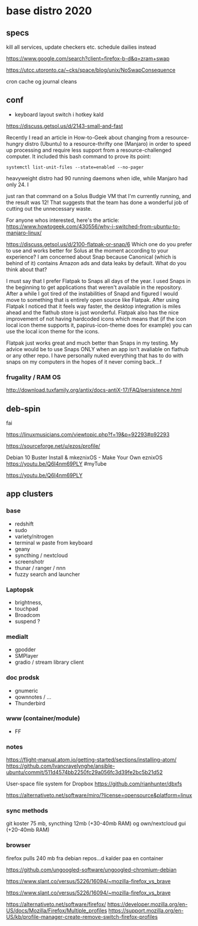 base distro 2020
================

## specs

kill all services, update checkers etc. schedule dailies instead

https://www.google.com/search?client=firefox-b-d&q=zram+swap

https://utcc.utoronto.ca/~cks/space/blog/unix/NoSwapConsequence

cron cache og journal cleans 

## conf

* keyboard layout switch i hotkey kald

https://discuss.getsol.us/d/2143-small-and-fast

Recently I read an article in How-to-Geek about changing from a resource-hungry distro (Ubuntu) to a resource-thrifty one (Manjaro) in order to speed up processing and require less support from a resource-challenged computer. It included this bash command to prove its point:

	systemctl list-unit-files --state=enabled --no-pager

heavyweight distro had 90 running daemons when idle, while Manjaro had only 24. I

just ran that command on a Solus Budgie VM that I'm currently running, and the result was 12! That suggests that the team has done a wonderful job of cutting out the unnecessary waste.

For anyone whos interested, here's the article: https://www.howtogeek.com/430556/why-i-switched-from-ubuntu-to-manjaro-linux/

https://discuss.getsol.us/d/2100-flatpak-or-snap/6
Which one do you prefer to use and works better for Solus at the moment according to your experience? I am concerned about Snap because Canonical (which is behind of it) contains Amazon ads and data leaks by default. What do you think about that?

I must say that I prefer Flatpak to Snaps all days of the year. I used Snaps in the beginning to get applications that weren't available in the repository. After a while I got tired of the instabilities of Snapd and figured I would move to something that is entirely open source like Flatpak. After using Flatpak I noticed that it feels way faster, the desktop integration is miles ahead and the flathub store is just wonderful. Flatpak also has the nice improvement of not having hardcoded icons which means that (if the icon local icon theme supports it, papirus-icon-theme does for example) you can use the local icon theme for the icons.

Flatpak just works great and much better than Snaps in my testing. My advice would be to use Snaps ONLY when an app isn't avaliable on flathub or any other repo. I have personally nuked everything that has to do with snaps on my computers in the hopes of it never coming back...f

### frugality / RAM OS

http://download.tuxfamily.org/antix/docs-antiX-17/FAQ/persistence.html

## deb-spin

fai 

https://linuxmusicians.com/viewtopic.php?f=19&p=92293#p92293

https://sourceforge.net/u/ezos/profile/

Debian 10 Buster Install & mkeznixOS - Make Your Own eznixOS https://youtu.be/Q6I4nm69PLY #myTube

https://youtu.be/Q6I4nm69PLY

## app clusters

### base
* redshift
* sudo
* variety/nitrogen
* terminal w paste from keyboard
* geany
* syncthing / nextcloud
* screenshotr
* thunar / ranger / nnn
* fuzzy search and launcher

### Laptopsk
* brightness, 
* touchpad
* Broadcom
* suspend ?

### medialt
* gpodder
* SMPlayer
* gradio / stream library client

### doc prodsk
* gnumeric
* qownnotes / ...
* Thunderbird

### www (container/module)
* FF


### notes

https://flight-manual.atom.io/getting-started/sections/installing-atom/
https://github.com/lvancrayelynghe/ansible-ubuntu/commit/511d4574bb2250fc29a056fc3d39fe2bc5b21d52

User-space file system for Dropbox
https://github.com/rianhunter/dbxfs

https://alternativeto.net/software/miro/?license=opensource&platform=linux

### sync methods

git koster 75 mb, 
syncthing 12mb (+30-40mb RAM) og own/nextcloud gui (+20-40mb RAM)

### browser

firefox pulls 240 mb fra debian repos...d kalder paa en container

https://github.com/ungoogled-software/ungoogled-chromium-debian

https://www.slant.co/versus/5226/16094/~mozilla-firefox_vs_brave

https://www.slant.co/versus/5226/16094/~mozilla-firefox_vs_brave

https://alternativeto.net/software/firefox/
https://developer.mozilla.org/en-US/docs/Mozilla/Firefox/Multiple_profiles
https://support.mozilla.org/en-US/kb/profile-manager-create-remove-switch-firefox-profiles
